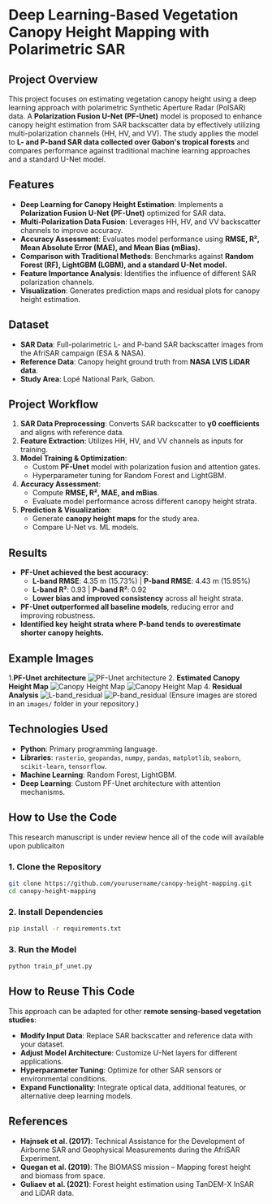 # Deep Learning-Based Vegetation Canopy Height Mapping with Polarimetric SAR

## Project Overview

This project focuses on estimating vegetation canopy height using a deep learning approach with polarimetric Synthetic Aperture Radar (PolSAR) data. A **Polarization Fusion U-Net (PF-Unet)** model is proposed to enhance canopy height estimation from SAR backscatter data by effectively utilizing multi-polarization channels (HH, HV, and VV). The study applies the model to **L- and P-band SAR data collected over Gabon's tropical forests** and compares performance against traditional machine learning approaches and a standard U-Net model.

## Features

- **Deep Learning for Canopy Height Estimation**: Implements a **Polarization Fusion U-Net (PF-Unet)** optimized for SAR data.
- **Multi-Polarization Data Fusion**: Leverages HH, HV, and VV backscatter channels to improve accuracy.
- **Accuracy Assessment**: Evaluates model performance using **RMSE, R², Mean Absolute Error (MAE), and Mean Bias (mBias).**
- **Comparison with Traditional Methods**: Benchmarks against **Random Forest (RF), LightGBM (LGBM), and a standard U-Net model.**
- **Feature Importance Analysis**: Identifies the influence of different SAR polarization channels.
- **Visualization**: Generates prediction maps and residual plots for canopy height estimation.

## Dataset

- **SAR Data**: Full-polarimetric L- and P-band SAR backscatter images from the AfriSAR campaign (ESA & NASA).
- **Reference Data**: Canopy height ground truth from **NASA LVIS LiDAR data**.
- **Study Area**: Lopé National Park, Gabon.

## Project Workflow

1. **SAR Data Preprocessing**: Converts SAR backscatter to **γ0 coefficients** and aligns with reference data.
2. **Feature Extraction**: Utilizes HH, HV, and VV channels as inputs for training.
3. **Model Training & Optimization**:
   - Custom **PF-Unet** model with polarization fusion and attention gates.
   - Hyperparameter tuning for Random Forest and LightGBM.
4. **Accuracy Assessment**:
   - Compute **RMSE, R², MAE, and mBias**.
   - Evaluate model performance across different canopy height strata.
5. **Prediction & Visualization**:
   - Generate **canopy height maps** for the study area.
   - Compare U-Net vs. ML models.

## Results

- **PF-Unet achieved the best accuracy**:
  - **L-band RMSE**: 4.35 m (15.73%) | **P-band RMSE**: 4.43 m (15.95%)
  - **L-band R²**: 0.93 | **P-band R²**: 0.92
  - **Lower bias and improved consistency** across all height strata.
- **PF-Unet outperformed all baseline models**, reducing error and improving robustness.
- **Identified key height strata where P-band tends to overestimate shorter canopy heights.**

## Example Images

1.**PF-Unet architecture**
   ![PF-Unet architecture](images/confusion_matrix.png)
2. **Estimated Canopy Height Map**
   ![Canopy Height Map](images/canopy_height_map_L_band.png)
   ![Canopy Height Map](images/canopy_height_map_P_band.png)
4. **Residual Analysis**
   ![L-band_residual](images/feature_importance.png)
   ![P-band_residual](images/feature_importance.png)
(Ensure images are stored in an `images/` folder in your repository.)

## Technologies Used

- **Python**: Primary programming language.
- **Libraries**: `rasterio`, `geopandas`, `numpy`, `pandas`, `matplotlib`, `seaborn`, `scikit-learn`, `tensorflow`.
- **Machine Learning**: Random Forest, LightGBM.
- **Deep Learning**: Custom PF-Unet architecture with attention mechanisms.

## How to Use the Code
This research manuscript is under review hence all of the code will available upon publicaiton

### 1. Clone the Repository

```sh
git clone https://github.com/yourusername/canopy-height-mapping.git
cd canopy-height-mapping
```

### 2. Install Dependencies

```sh
pip install -r requirements.txt
```

### 3. Run the Model

```sh
python train_pf_unet.py
```

## How to Reuse This Code

This approach can be adapted for other **remote sensing-based vegetation studies**:

- **Modify Input Data**: Replace SAR backscatter and reference data with your dataset.
- **Adjust Model Architecture**: Customize U-Net layers for different applications.
- **Hyperparameter Tuning**: Optimize for other SAR sensors or environmental conditions.
- **Expand Functionality**: Integrate optical data, additional features, or alternative deep learning models.

## References

- **Hajnsek et al. (2017)**: Technical Assistance for the Development of Airborne SAR and Geophysical Measurements during the AfriSAR Experiment.
- **Quegan et al. (2019)**: The BIOMASS mission – Mapping forest height and biomass from space.
- **Guliaev et al. (2021)**: Forest height estimation using TanDEM-X InSAR and LiDAR data.
